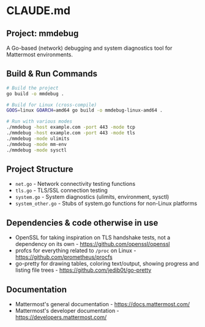 # CLAUDE.md

## Project: mmdebug

A Go-based (network) debugging and system diagnostics tool for Mattermost environments.

## Build & Run Commands

```bash
# Build the project
go build -o mmdebug .

# Build for Linux (cross-compile)
GOOS=linux GOARCH=amd64 go build -o mmdebug-linux-amd64 .

# Run with various modes
./mmdebug -host example.com -port 443 -mode tcp
./mmdebug -host example.com -port 443 -mode tls
./mmdebug -mode ulimits
./mmdebug -mode mm-env
./mmdebug -mode sysctl
```

## Project Structure
- `net.go` - Network connectivity testing functions
- `tls.go` - TLS/SSL connection testing
- `system.go` - System diagnostics (ulimits, environment, sysctl)
- `system_other.go` - Stubs of system.go functions for non-Linux platforms

## Dependencies & code otherwise in use
- OpenSSL for taking inspiration on TLS handshake tests, not a dependency on its own - https://github.com/openssl/openssl
- profcs for everything related to `/proc` on Linux - https://github.com/prometheus/procfs
- go-pretty for drawing tables, coloring text/output, showing progress and listing file trees - https://github.com/jedib0t/go-pretty

## Documentation
- Mattermost's general documentation - https://docs.mattermost.com/
- Mattermost's developer documentation - https://developers.mattermost.com/
